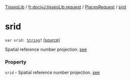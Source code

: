 [TisseoLib](../../index.md) / [fr.docjyJ.tisseoLib.request](../index.md) / [PlacesRequest](index.md) / [srid](./srid.md)

# srid

`var srid: `[`String`](https://kotlinlang.org/api/latest/jvm/stdlib/kotlin/-string/index.html)`?` [(source)](https://github.com/docjyj/tisseoLib/tree/master/src/main/kotlin/fr/docjyJ/tisseoLib/request/PlacesRequest.kt#L41)

Spatial reference number projection. [see](https://en.wikipedia.org/wiki/SRID)

### Property

`srid` - Spatial reference number projection. [see](https://en.wikipedia.org/wiki/SRID)